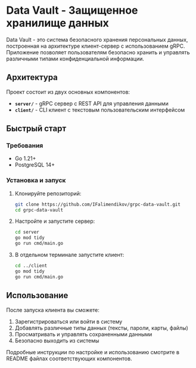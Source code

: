 # Data Vault - Защищенное хранилище данных

Data Vault - это система безопасного хранения персональных данных, построенная на архитектуре клиент-сервер с использованием gRPC. Приложение позволяет пользователям безопасно хранить и управлять различными типами конфиденциальной информации.

## Архитектура

Проект состоит из двух основных компонентов:

- **`server/`** - gRPC сервер с REST API для управления данными
- **`client/`** - CLI клиент с текстовым пользовательским интерфейсом

## Быстрый старт

### Требования

- Go 1.21+
- PostgreSQL 14+

### Установка и запуск

1. Клонируйте репозиторий:
   ```bash
   git clone https://github.com/IFalimendikov/grpc-data-vault.git
   cd grpc-data-vault
   ```

2. Настройте и запустите сервер:
   ```bash
   cd server
   go mod tidy
   go run cmd/main.go
   ```

3. В отдельном терминале запустите клиент:
   ```bash
   cd ../client
   go mod tidy
   go run cmd/main.go
   ```

## Использование

После запуска клиента вы сможете:

1. Зарегистрироваться или войти в систему
2. Добавлять различные типы данных (тексты, пароли, карты, файлы)
3. Просматривать и управлять сохраненными данными
4. Безопасно выходить из системы

Подробные инструкции по настройке и использованию смотрите в README файлах соответствующих компонентов.